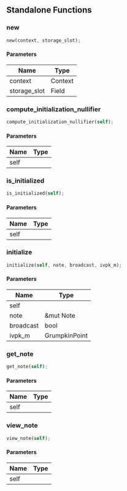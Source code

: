 ## Standalone Functions

### new

```rust
new(context, storage_slot);
```

#### Parameters
| Name | Type |
| --- | --- |
| context | Context |
| storage_slot | Field |

### compute_initialization_nullifier

```rust
compute_initialization_nullifier(self);
```

#### Parameters
| Name | Type |
| --- | --- |
| self |  |

### is_initialized

```rust
is_initialized(self);
```

#### Parameters
| Name | Type |
| --- | --- |
| self |  |

### initialize

```rust
initialize(self, note, broadcast, ivpk_m);
```

#### Parameters
| Name | Type |
| --- | --- |
| self |  |
| note | &mut Note |
| broadcast | bool |
| ivpk_m | GrumpkinPoint |

### get_note

```rust
get_note(self);
```

#### Parameters
| Name | Type |
| --- | --- |
| self |  |

### view_note

```rust
view_note(self);
```

#### Parameters
| Name | Type |
| --- | --- |
| self |  |

